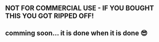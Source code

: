 ## NOT FOR COMMERCIAL USE - IF YOU BOUGHT THIS YOU GOT RIPPED OFF!
## comming soon... it is done when it is done 😎
